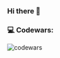 ### Hi there 👋

### 💻 Codewars:

![codewars](https://www.codewars.com/users/qb_Wheatley/badges/large)
